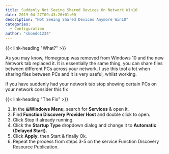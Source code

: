 ```yaml
---
title: Suddenly Not Seeing Shared Devices On Network Win10
date: 2019-04-27T09:43:26+01:00
description: "Not Seeing Shared Devices Anymore Win10"
categories:
  - Configuration
author: "sbondo1234"
---
```


{{< link-heading "What?" >}}

As you may know, Homegroup was removed from Windows 10 and the new Network tab replaced it. It is essentially the same thing, you can share files between different PCs across your network. I use this tool a lot when sharing files between PCs and it is very useful, whilst working.

If you have suddenly had your network tab stop showing certain PCs on your network consider this fix

{{< link-heading "The Fix" >}}

1. In the **⊞Windows Menu**, search for **Services** & open it.
2. Find **Function Discovery Provider Host** and double click to open.
3. Click Stop if already running.
4. Click the **Startup Type** dropdown dialog and change it to **Automatic (Delayed Start).**
5. Click **Apply**, then Start & finally Ok.
6. Repeat the process from steps 3-5 on the service Function Discovery Resource Publication.

